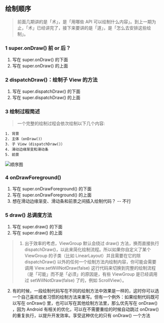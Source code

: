 ## 绘制顺序

> 前面几期讲的是「术」，是「用哪些 API 可以绘制什么内容」。到上一期为止，「术」已经讲完了，接下来要讲的是「道」，是「怎么去安排这些绘制」。

### 1 super.onDraw() 前 or 后？
1. 写在 super.onDraw() 的下面
2. 写在 super.onDraw() 的上面

### 2 dispatchDraw()：绘制子 View 的方法
1. 写在 super.dispatchDraw() 的下面
2. 写在 super.dispatchDraw() 的上面

### 3 绘制过程简述

> 一个完整的绘制过程会依次绘制以下几个内容:
	
	1. 背景
	2. 主体（onDraw()）
	3. 子 View（dispatchDraw()）
	4. 滑动边缘渐变和滑动条
	5. 前景

![顺序图](https://ws4.sinaimg.cn/large/006tKfTcly1fiiwb2nr63j30ga0bddgg.jpg)

### 4 onDrawForeground()
1. 写在 super.onDrawForeground() 的下面
2. 写在 super.onDrawForeground() 的上面
3. 想在滑动边缘渐变、滑动条和前景之间插入绘制代码？  -- 不行

### 5 draw() 总调度方法
1. 写在 super.draw() 的下面
2. 写在 super.draw() 的上面

> 1. 出于效率的考虑，ViewGroup 默认会绕过 draw() 方法，换而直接执行 dispatchDraw()，以此来简化绘制流程。所以如果你自定义了某个 ViewGroup 的子类（比如 LinearLayout）并且需要在它的除  dispatchDraw() 以外的任何一个绘制方法内绘制内容，你可能会需要调用  View.setWillNotDraw(false) 这行代码来切换到完整的绘制流程（是「可能」而不是「必须」的原因是，有些 ViewGroup 是已经调用过 setWillNotDraw(false) 了的，例如 ScrollView）。
2. 有的时候，一段绘制代码写在不同的绘制方法中效果是一样的，这时你可以选一个自己喜欢或者习惯的绘制方法来重写。但有一个例外：如果绘制代码既可以写在 onDraw() 里，也可以写在其他绘制方法里，那么优先写在 onDraw() ，因为 Android 有相关的优化，可以在不需要重绘的时候自动跳过  onDraw() 的重复执行，以提升开发效率。享受这种优化的只有 onDraw() 一个方法



